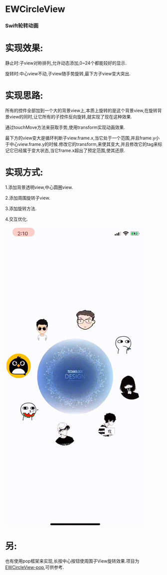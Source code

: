 # EWCircleView
<h3>Swift轮转动画</h3>

# 实现效果: 
静止时:子view对称排列,允许动态添加,0~24个都能较好的显示.

旋转时:中心view不动,子view随手势旋转,最下方子view变大突出.

# 实现思路:
所有的控件全部加到一个大的背景view上,本质上旋转的是这个背景view,在旋转背景view的同时,让它所有的子控件反向旋转,就实现了现在这种效果.

通过touchMove方法来获取手势,使用transform实现动画效果.

最下方的view变大是循环判断子view.frame.x,当它处于一个范围,并且frame.y小于中心view.frame.y的时候.修改它的transform,来使其变大,并且修改它的tag来标记它已经属于变大状态,当它frame.x超出了预定范围,使其还原.

# 实现方式:

1.添加背景透明view,中心圆圈view.

2.添加周围旋转子view.

3.添加旋转方法.

4.交互优化.


![效果图预览](https://github.com/WangLiquan/circleView/raw/master/images/demonstration.gif)

# 另:
也有使用pop框架来实现,长按中心按钮使周围子View旋转效果.项目为[EWCircleView-pop](https://github.com/WangLiquan/EWCircleView-pop),可供参考.
